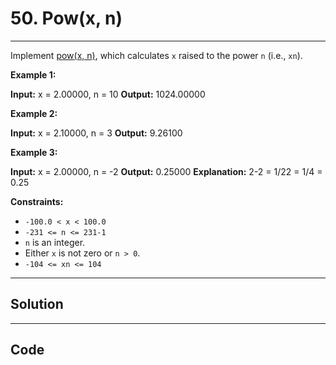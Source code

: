 # 50. Pow(x, n)

---

Implement [pow(x, n)](http://www.cplusplus.com/reference/valarray/pow/), which calculates `x` raised to the power `n` (i.e., `xn`).

 

**Example 1:**


**Input:** x = 2.00000, n = 10
**Output:** 1024.00000


**Example 2:**


**Input:** x = 2.10000, n = 3
**Output:** 9.26100


**Example 3:**


**Input:** x = 2.00000, n = -2
**Output:** 0.25000
**Explanation:** 2-2 = 1/22 = 1/4 = 0.25


 

**Constraints:**

  * `-100.0 < x < 100.0`
  * `-231 <= n <= 231-1`
  * `n` is an integer.
  * Either `x` is not zero or `n > 0`.
  * `-104 <= xn <= 104`

---

## Solution



---

## Code
```python


```